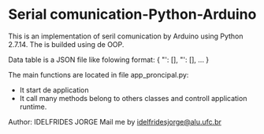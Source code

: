 # Serial comunication-Python-Arduino


This is an implementation of seril comunication by Arduino using Python 2.7.14.
The is builded using de OOP.

Data table is a JSON file like folowing format:
{
    "<column name>': [<column values>],
    "<column name>': [<column values>],
    ...
}

The main functions are located in file app_proncipal.py:
- It start de application
- It call many methods belong to others classes and controll application runtime.


Author: IDELFRIDES JORGE
Mail me by idelfridesjorge@alu.ufc.br

